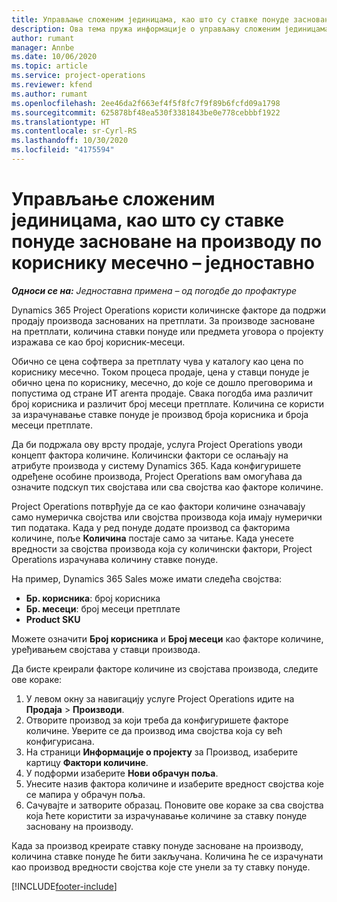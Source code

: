 ```yaml
---
title: Управљање сложеним јединицама, као што су ставке понуде засноване на производу по кориснику месечно – једноставно
description: Ова тема пружа информације о управљању сложеним јединицама за ставке понуде засноване на производу.
author: rumant
manager: Annbe
ms.date: 10/06/2020
ms.topic: article
ms.service: project-operations
ms.reviewer: kfend
ms.author: rumant
ms.openlocfilehash: 2ee46da2f663ef4f5f8fc7f9f89b6fcfd09a1798
ms.sourcegitcommit: 625878bf48ea530f3381843be0e778cebbbf1922
ms.translationtype: HT
ms.contentlocale: sr-Cyrl-RS
ms.lasthandoff: 10/30/2020
ms.locfileid: "4175594"
---
```

# <a name="managing-complex-units-such-as-per-user-per-month-for-product-based-quote-lines---lite"></a>Управљање сложеним јединицама, као што су ставке понуде засноване на производу по кориснику месечно – једноставно

_**Односи се на:** Једноставна примена – од погодбе до профактуре_

Dynamics 365 Project Operations користи количинске факторе да подржи продају производа заснованих на претплати. За производе засноване на претплати, количина ставки понуде или предмета уговора о пројекту изражава се као број корисник-месеци.

Обично се цена софтвера за претплату чува у каталогу као цена по кориснику месечно. Током процеса продаје, цена у ставци понуде је обично цена по кориснику, месечно, до које се дошло преговорима и попустима од стране ИТ агента продаје. Свака погодба има различит број корисника и различит број месеци претплате. Количина се користи за израчунавање ставке понуде је производ броја корисника и броја месеци претплате.

Да би подржала ову врсту продаје, услуга Project Operations уводи концепт фактора количине. Количински фактори се ослањају на атрибуте производа у систему Dynamics 365. Када конфигуришете одређене особине производа, Project Operations вам омогућава да означите подскуп тих својстава или сва својства као факторе количине.

Project Operations потврђује да се као фактори количине означавају само нумеричка својства или својства производа која имају нумерички тип података. Када у ред понуде додате производ са факторима количине, поље **Количина** постаје само за читање. Када унесете вредности за својства производа која су количински фактори, Project Operations израчунава количину ставке понуде.

На пример, Dynamics 365 Sales може имати следећа својства:

- **Бр. корисника**: број корисника
- **Бр. месеци**: број месеци претплате
- **Product SKU**

Можете означити **Број корисника** и **Број месеци** као факторе количине, уређивањем својстава у ставци производа.

Да бисте креирали факторе количине из својстава производа, следите ове кораке:

1. У левом окну за навигацију услуге Project Operations идите на **Продаја** > **Производи**.
2. Отворите производ за који треба да конфигуришете факторе количине. Уверите се да производ има својства која су већ конфигурисана.
3. На страници **Информације о пројекту** за Производ, изаберите картицу **Фактори количине**.
4. У подформи изаберите **Нови обрачун поља**.
5. Унесите назив фактора количине и изаберите вредност својства које се мапира у обрачун поља.
6. Сачувајте и затворите образац. Поновите ове кораке за сва својства која ћете користити за израчунавање количине за ставку понуде засновану на производу.

Када за производ креирате ставку понуде засноване на производу, количина ставке понуде ће бити закључана. Количина ће се израчунати као производ вредности својства које сте унели за ту ставку понуде.


[!INCLUDE[footer-include](../../includes/footer-banner.md)]